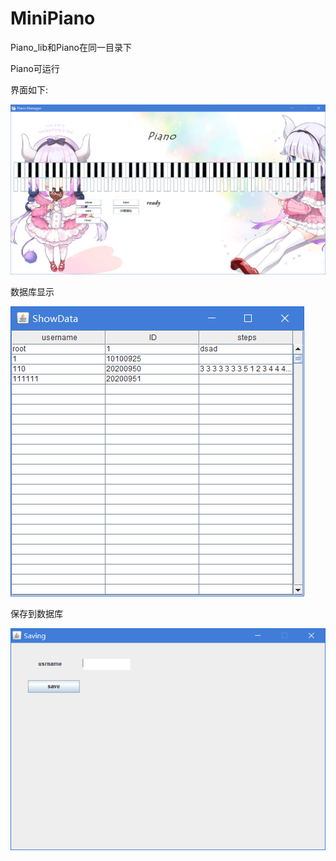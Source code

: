 # MiniPiano

Piano_lib和Piano在同一目录下

Piano可运行

界面如下:

![](./start.png)

数据库显示

![](./show.png)

保存到数据库

![](./save.png)